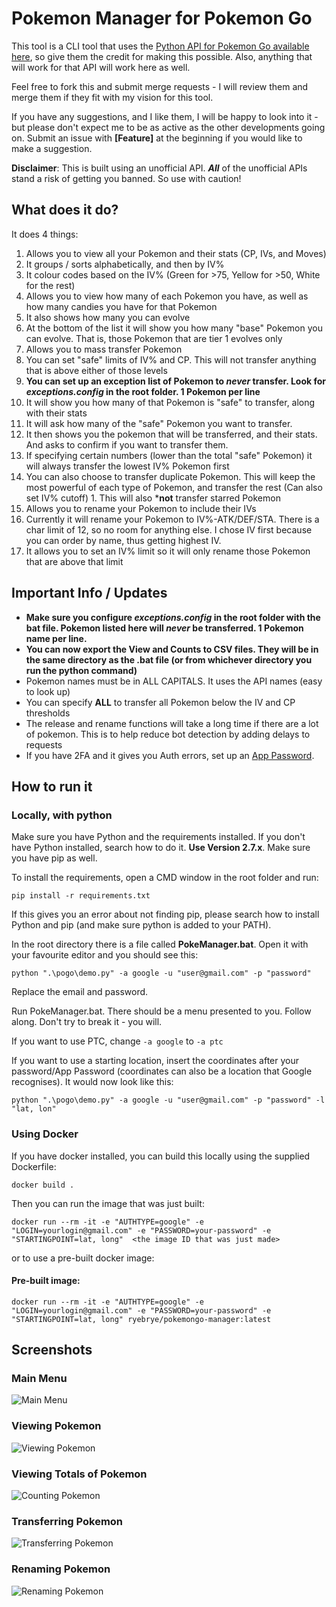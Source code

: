 # Pokemon Manager for Pokemon Go

This tool is a CLI tool that uses the [Python API for Pokemon Go available here](https://github.com/rubenvereecken/pokemongo-api), so give them the credit for making this possible.
Also, anything that will work for that API will work here as well.

Feel free to fork this and submit merge requests - I will review them and merge them if they fit with my vision for this tool.

If you have any suggestions, and I like them, I will be happy to look into it - but please don't expect me to be as active as the other developments going on.
Submit an issue with **[Feature]** at the beginning if you would like to make a suggestion.

**Disclaimer**: This is built using an unofficial API. ***All*** of the unofficial APIs stand a risk of getting you banned. So use with caution!

## What does it do?

It does 4 things:

1.  Allows you to view all your Pokemon and their stats (CP, IVs, and Moves)
  1.  It groups / sorts alphabetically, and then by IV%
  2.  It colour codes based on the IV% (Green for >75, Yellow for >50, White for the rest)
2.  Allows you to view how many of each Pokemon you have, as well as how many candies you have for that Pokemon
  1.  It also shows how many you can evolve
  2.  At the bottom of the list it will show you how many "base" Pokemon you can evolve. That is, those Pokemon that are tier 1 evolves only
3.  Allows you to mass transfer Pokemon
  1.  You can set "safe" limits of IV% and CP. This will not transfer anything that is above either of those levels
  2.  **You can set up an exception list of Pokemon to *never* transfer. Look for *exceptions.config* in the root folder. 1 Pokemon per line**
  3.  It will show you how many of that Pokemon is "safe" to transfer, along with their stats
  4.  It will ask how many of the "safe" Pokemon you want to transfer.
  5.  It then shows you the pokemon that will be transferred, and their stats. And asks to confirm if you want to transfer them.
  6.  If specifying certain numbers (lower than the total "safe" Pokemon) it will always transfer the lowest IV% Pokemon first
  7.  You can also choose to transfer duplicate Pokemon. This will keep the most powerful of each type of Pokemon, and transfer the rest (Can also set IV% cutoff)
    1.  This will also ***not** transfer starred Pokemon
4.  Allows you to rename your Pokemon to include their IVs
  1.  Currently it will rename your Pokemon to IV%-ATK/DEF/STA. There is a char limit of 12, so no room for anything else. I chose IV first because you can order by name, thus getting highest IV.
  2.  It allows you to set an IV% limit so it will only rename those Pokemon that are above that limit

## Important Info / Updates

* **Make sure you configure *exceptions.config* in the root folder with the bat file. Pokemon listed here will *never* be transferred. 1 Pokemon name per line.**
* **You can now export the View and Counts to CSV files. They will be in the same directory as the .bat file (or from whichever directory you run the python command)**
* Pokemon names must be in ALL CAPITALS. It uses the API names (easy to look up)
* You can specify **ALL** to transfer all Pokemon below the IV and CP thresholds
* The release and rename functions will take a long time if there are a lot of pokemon. This is to help reduce bot detection by adding delays to requests
* If you have 2FA and it gives you Auth errors, set up an [App Password](https://security.google.com/settings/security/apppasswords).

## How to run it
### Locally, with python
Make sure you have Python and the requirements installed. If you don't have Python installed, search how to do it. **Use Version 2.7.x**. Make sure you have pip as well.

To install the requirements, open a CMD window in the root folder and run:

```pip install -r requirements.txt```

If this gives you an error about not finding pip, please search how to install Python and pip (and make sure python is added to your PATH).

In the root directory there is a file called **PokeManager.bat**. Open it with your favourite editor and you should see this:

```python ".\pogo\demo.py" -a google -u "user@gmail.com" -p "password"```

Replace the email and password.

Run PokeManager.bat. There should be a menu presented to you. Follow along. Don't try to break it - you will.

If you want to use PTC, change `-a google` to `-a ptc`  

If you want to use a starting location, insert the coordinates after your password/App Password (coordinates can also be a location that Google recognises).  It would now look like this:

```python ".\pogo\demo.py" -a google -u "user@gmail.com" -p "password" -l "lat, lon"```


### Using Docker
If you have docker installed, you can build this locally using the supplied Dockerfile: 

```docker build .```

Then you can run the image that was just built: 

```docker run --rm -it -e "AUTHTYPE=google" -e "LOGIN=yourlogin@gmail.com" -e "PASSWORD=your-password" -e "STARTINGPOINT=lat, long"  <the image ID that was just made>```
	
or to use a pre-built docker image: 
        
#### Pre-built image: 
```docker run --rm -it -e "AUTHTYPE=google" -e "LOGIN=yourlogin@gmail.com" -e "PASSWORD=your-password" -e "STARTINGPOINT=lat, long" ryebrye/pokemongo-manager:latest```

## Screenshots

### Main Menu

![Main Menu](/media/main_menu3.png?raw=true "Main Menu")

### Viewing Pokemon

![Viewing Pokemon](/media/view_pokemon2.png?raw=true "View Pokemon")

### Viewing Totals of Pokemon

![Counting Pokemon](/media/count_pokemon2.png?raw=true "Count Pokemon")

### Transferring Pokemon

![Transferring Pokemon](/media/transfer_pokemon2.png?raw=true "Transfer Pokemon")

### Renaming Pokemon

![Renaming Pokemon](/media/rename_pokemon.png?raw=true "Rename Pokemon")
